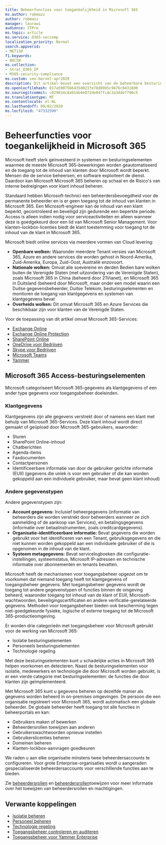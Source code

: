 ```yaml
---
title: Beheerfuncties voor toegankelijkheid in Microsoft 365
ms.author: robmazz
author: robmazz
manager: laurawi
audience: ITPro
ms.topic: article
ms.service: O365-seccomp
localization_priority: Normal
search.appverid:
- MET150
f1.keywords:
- NOCSH
ms.collection:
- Strat_O365_IP
- M365-security-compliance
ms.custom: seo-marvel-apr2020
description: Dit artikel bevat een overzicht van de beheerbare besturingselementen en gegevens categorisatie in Microsoft 365.
ms.openlocfilehash: 817a5907566435d021fe78d89b5c9476c04318d0
ms.sourcegitcommit: c029834c8a914b4e072de847fc4c3a3dde7790c5
ms.translationtype: MT
ms.contentlocale: nl-NL
ms.lasthandoff: 09/02/2020
ms.locfileid: "47332590"
---
```

# <a name="administrative-access-controls-in-microsoft-365"></a>Beheerfuncties voor toegankelijkheid in Microsoft 365 

Microsoft heeft sterk geïnvesteerd in systemen en besturingselementen waarmee de meeste Microsoft 365-bewerkingen worden geautomatiseerd en de toegang tot de inhoud van klanten door Microsoft wordt beperkt. Mensen die de service beheersen, en software exploiteert de dienst. Daardoor kan Microsoft Microsoft 365 beheren op schaal en de Risico's van interne bedreigingen voor klant inhoud beheren.

Standaard hebben Microsoft-technici een beheerdersbevoegdheid voor de permanente beheerder en is er geen toegang tot de inhoud van klanten in Microsoft 365. Een Microsoft-engineer kan de inhoud van een klant beperkt, gecontroleerd en beveiligd zijn gedurende een beperkte periode. Access is alleen indien nodig voor serviceactiviteiten en alleen wanneer deze is goedgekeurd door een lid van Microsoft Senior Management. Voor klanten-lockbox-licenties biedt de klant toestemming voor toegang tot de inhoud van de klant in Microsoft 365.

Microsoft biedt online services via meerdere vormen van Cloud levering:

- **Openbare wolken:** Waaronder meerdere Tenant versies van Microsoft 365, Azure en andere services die worden gehost in Noord-Amerika, Zuid-Amerika, Europa, Zuid-Oost, Australië enzovoort.
- **Nationale wolken:** Omvat alle soevereine en derden Bedien bare wolken buiten de Verenigde Staten (met uitzondering van de Verenigde Staten), zoals Microsoft 365 in China (beheerd door 21Vianet), en Microsoft 365 in Duitsland (beheerd door Microsoft, maar onder een model waarin een Duitse gegevensbeheerder, Duitse Telekom, besturingselementen en monitoren de toegang van klantgegevens en systemen van klantgegevens bevat
- **Overheids wolken:** Dit omvat Microsoft 365 en Azure Services die beschikbaar zijn voor klanten van de Verenigde Staten.

Voor de toepassing van dit artikel omvat Microsoft 365-Services:

- [Exchange Online](https://docs.microsoft.com/Exchange/exchange-online)
- [Exchange Online Protection](https://docs.microsoft.com/Office365/SecurityCompliance/eop/exchange-online-protection-overview)
- [SharePoint Online](https://docs.microsoft.com/sharepoint/sharepoint-online)
- [OneDrive voor Bedrijven](https://docs.microsoft.com/OneDrive/onedrive)
- [Skype voor Bedrijven](https://docs.microsoft.com/SkypeForBusiness/skype-for-business-online)
- [Microsoft Teams](https://docs.microsoft.com/MicrosoftTeams/Teams-overview)
- [Yammer](https://docs.microsoft.com/yammer/yammer-landing-page)

## <a name="microsoft-365-access-controls"></a>Microsoft 365 Access-besturingselementen

Microsoft categoriseert Microsoft 365-gegevens als klantgegevens of een ander type gegevens voor toegangsbeheer doeleinden.

### <a name="customer-data"></a>Klantgegevens

Klantgegevens zijn alle gegevens verstrekt door of namens een klant met behulp van Microsoft 365-Services. Deze klant inhoud wordt direct gemaakt of geüpload door Microsoft 365-gebruikers, waaronder:

- Sturen
- SharePoint Online-inhoud
- Chatberichten
- Agenda-items
- Faxdocumenten
- Contactpersonen
- Identificeerbare informatie van door de gebruiker gerichte informatie (EUII) (gegevens die uniek is voor een gebruiker of die kan worden gekoppeld aan een individuele gebruiker, maar bevat geen klant inhoud)

### <a name="other-types-of-data"></a>Andere gegevenstypen

Andere gegevenstypen zijn:

- **Account gegevens:** Inclusief beheergegevens (informatie van beheerders die worden verstrekt door beheerders wanneer ze zich aanmelding of de aankoop van Services), en betalingsgegevens (informatie over betaalinstrumenten, zoals creditcardgegevens).
- **Organisatie-identificeerbare informatie:** Bevat gegevens die worden gebruikt voor het identificeren van een Tenant, gebruiksgegevens en die niet kunnen worden gekoppeld aan een individuele gebruiker of die is opgenomen in de inhoud van de klant.
- **Systeem metagegevens:** Bevat servicelogboeken die configuratie-instellingen, systeemstatus, Microsoft IP-adressen en technische informatie over abonnementen en tenants bevatten.

Microsoft heeft de mechanismen voor toegangsbeheer opgezet om te voorkomen dat niemand toegang heeft tot klantgegevens of toegangsbeheer gegevens. Met toegangsbeheer gegevens wordt de toegang tot andere gegevenstypen of functies binnen de omgeving beheerd, waaronder toegang tot inhoud van de klant of EUII, Microsoft-wachtwoorden, beveiligingscertificaten en andere verificatie-gerelateerde gegevens. Methoden voor toegangsbeheer bieden ook bescherming tegen niet-goedgekeurde fysieke, logische of externe toegang tot de Microsoft 365-productieomgeving.

Er worden drie categorieën met toegangsbeheer voor Microsoft gebruikt voor de werking van Microsoft 365:

- Isolatie besturingselementen
- Personeels besturingselementen
- Technologie regeling

Met deze besturingselementen kunt u schadelijke acties in Microsoft 365 helpen voorkomen en detecteren. Naast de besturingselementen voor isolatie, medewerkers en technologie die door Microsoft worden gebruikt, is er een vierde categorie met besturingselementen: de functies die door klanten zijn geïmplementeerd.

Met Microsoft 365 kunt u gegevens beheren op dezelfde manier als gegevens worden beheerd in on-premises omgevingen. De persoon die een organisatie registreert voor Microsoft 365, wordt automatisch een globale beheerder. De globale beheerder heeft toegang tot alle functies in beheerportals en kan:

- Gebruikers maken of bewerken
- Beheerdersrollen toewijzen aan anderen
- Gebruikerswachtwoorden opnieuw instellen
- Gebruikerslicenties beheren
- Domeinen beheren
- Klanten-lockbox-aanvragen goedkeuren

We raden u aan elke organisatie minstens twee beheerdersaccounts te configureren. Voor grote Enterprise-organisaties wordt u aangeraden gespecialiseerde beheerdersaccounts voor verschillende functies aan te bieden.

Zie [beheerdersrollen](https://docs.microsoft.com/microsoft-365/admin/add-users/assign-admin-roles) en [beheerdersrollen](https://docs.microsoft.com/microsoft-365/admin/add-users/about-admin-roles)toewijzen voor meer informatie over het toewijzen van beheerdersrollen en machtigingen.

## <a name="related-links"></a>Verwante koppelingen

- [Isolatie beheren](microsoft-365-isolation-controls.md)
- [Personeel beheren](microsoft-365-personnel-controls.md)
- [Technologie regeling](microsoft-365-technology-controls.md)
- [Toegangsbeheer controleren en auditeren](microsoft-365-monitoring-and-auditing-access-controls.md)
- [Toegangsbeheer voor Yammer Enterprise](microsoft-365-yammer-enterprise-access-controls.md)
